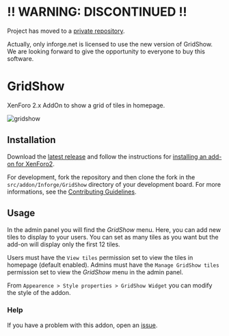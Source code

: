 # !! WARNING: DISCONTINUED !!

Project has moved to a
[private repository](https://github.com/InforgeNet/GridShow2).

Actually, only inforge.net is licensed to use the new version of GridShow. We
are looking forward to give the opportunity to everyone to buy this software.

# GridShow
XenForo 2.x AddOn to show a grid of tiles in homepage.

![gridshow](https://github.com/InforgeNet/GridShow/wiki/images/gridshow.png)

## Installation

Download the [latest
release](https://github.com/InforgeNet/GridShow/releases/latest) and follow the
instructions for [installing an add-on for
XenForo2](https://xenforo.com/xf2-docs/manual/add-ons/).

For development, fork the repository and then clone the fork in the
`src/addon/Inforge/GridShow` directory of your development board. For more
informations, see the [Contributing Guidelines](CONTRIBUTING.md).

## Usage

In the admin panel you will find the _GridShow_ menu. Here, you can add new
tiles to display to your users. You can set as many tiles as you want but the
add-on will display only the first 12 tiles.

Users must have the `View tiles` permission set to view the tiles in homepage
(default enabled). Admins must have the `Manage GridShow tiles` permission set
to view the _GridShow_ menu in the admin panel.

From `Appearence > Style properties > GridShow Widget` you can modify the style
of the addon.

### Help

If you have a problem with this addon, open an
[issue](https://github.com/InforgeNet/GridShow/issues/new).
